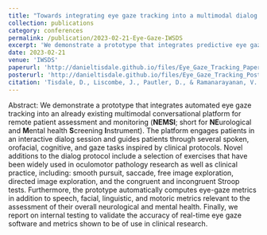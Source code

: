 ```yaml
---
title: "Towards integrating eye gaze tracking into a multimodal dialog agent for remote patient assessment"
collection: publications
category: conferences
permalink: /publication/2023-02-21-Eye-Gaze-IWSDS
excerpt: 'We demonstrate a prototype that integrates predictive eye gaze tracking into a multimodal platform for remote patient assessment and show validation through internal testing.'
date: 2023-02-21
venue: 'IWSDS'
paperurl: 'http://danieltisdale.github.io/files/Eye_Gaze_Tracking_Paper_IWSDS_2023.pdf'
posterurl: 'http://danieltisdale.github.io/files/Eye_Gaze_Tracking_Poster_IWSDS_2023.pdf'
citation: 'Tisdale, D., Liscombe, J., Pautler, D., & Ramanarayanan, V. (2023). Towards integrating eye gaze tracking into a multimodal dialog agent for remote patient assessment. In <i>Proceedings of the 13th International Workshop on Spoken Dialogue Systems Technology</i>.'
---
```


<bi>Abstract:</i> We demonstrate a prototype that integrates automated eye gaze tracking into an already existing multimodal conversational platform for remote patient assessment and monitoring (<b>NEMSI</b>; short for <b>NE</b>urological and <b>M</b>ental health <b>S</b>creening <b>I</b>nstrument). The platform engages patients in an interactive dialog session and guides patients through several spoken, orofacial, cognitive, and gaze tasks inspired by clinical protocols. Novel additions to the dialog protocol include a selection of exercises that have been widely used in oculomotor pathology research as well as clinical practice, including: smooth pursuit, saccade, free image exploration, directed image exploration, and the congruent and incongruent Stroop tests. Furthermore, the prototype automatically computes eye-gaze metrics in addition to speech, facial, linguistic, and motoric metrics relevant to the assessment of their overall neurological and mental health. Finally, we report on internal testing to validate the accuracy of real-time eye gaze software and metrics shown to be of use in clinical research.
